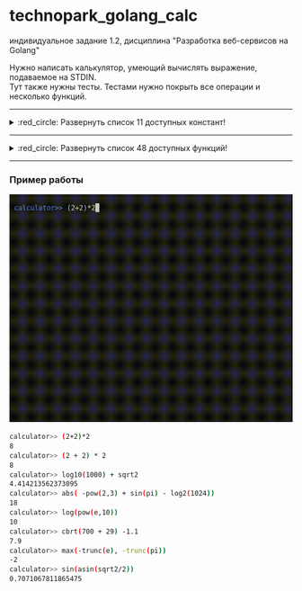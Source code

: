 # technopark_golang_calc
индивидуальное задание 1.2, дисциплина "Разработка веб-сервисов на Golang"

Нужно написать калькулятор, умеющий вычислять выражение, подаваемое на STDIN.  
Тут также нужны тесты. Тестами нужно покрыть все операции и несколько функций.

---

<details>
  <summary>:red_circle: Развернуть список 11 доступных констант!</summary>

- **e**
- **pi**
- **phi**
- **sqrt2**
- **sqrte**
- **sqrtpi**
- **sqrtphi**
- **ln2**
- **log2e**
- **ln10**
- **log10e**
</details>

---

<details>
  <summary>:red_circle: Развернуть список 48 доступных функций!</summary>

- **abs** absolute value of x
- **acos** arccosine, in radians, of x
- **acosh** inverse hyperbolic cosine of x
- **asin** arcsine, in radians, of x
- **asinh** inverse hyperbolic sine of x
- **atan** arctangent, in radians, of x
- **atan2** arc tangent of y/x, using the signs of the two to determine the quadrant of the return value
- **atanh** inverse hyperbolic tangent of x
- **cbrt** cube root of x
- **ceil** least integer value greater than or equal to x
- **copysignalue** with the magnitude of x and the sign of y
- **cos** cosine of the radian argument x
- **cosh** hyperbolic cosine of x
- **dim** maximum of x-y or 0
- **erf** error function of x
- **erfc** complementary error function of x
- **erfcinv** inverse of Erfc(x)
- **erfinv** inverse error function of x
- **expx**, the base-e exponential of x
- **exp2x**, the base-2 exponential of x
- **expm1x** - **1,** the base-e exponential of x minus 1
- **floor** greatest integer value less than or equal to x
- **gamma** Gamma function of x
- **hypott**(p*p + q*q)
- **j0** order-zero Bessel function of the first kind
- **j1** order-one Bessel function of the first kind
- **log** natural logarithm of x
- **log10** decimal logarithm of x
- **log1p** natural logarithm of 1 plus its argument x
- **log2** binary logarithm of x
- **logb** binary exponent of x
- **max** larger of x or y
- **min** smaller of x or y
- **mod** floating-point remainder of x/y
- **nanIEEE** 754 “not-a-number” value
- **nextafter** next representable float64 value after x towards y
- **powy**, the base-x exponential of y
- **remainder** IEEE 754 floating-point remainder of x/y
- **round** nearest integer, rounding half away from zero
- **roundtoeven** nearest integer, rounding ties to even
- **sin** sine of the radian argument x
- **sinh** hyperbolic sine of x
- **sqrt** square root of x
- **tan** tangent of the radian argument x
- **tanh** hyperbolic tangent of x
- **trunc** integer value of x
- **y0** order-zero Bessel function of the second kind
- **y1** order-one Bessel function of the second kind
</details>

---


### Пример работы
![alt-text](https://github.com/Natali-Skv/technopark_golang_calc/blob/dev-with-fcns/example.gif)

```bash
calculator>> (2+2)*2
8
calculator>> (2 + 2) * 2
8
calculator>> log10(1000) + sqrt2
4.414213562373095
calculator>> abs( -pow(2,3) + sin(pi) - log2(1024))
18
calculator>> log(pow(e,10))
10
calculator>> cbrt(700 + 29) -1.1
7.9
calculator>> max(-trunc(e), -trunc(pi))
-2
calculator>> sin(asin(sqrt2/2))
0.7071067811865475
```
